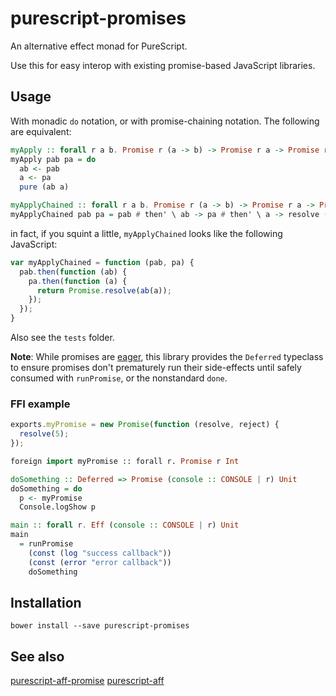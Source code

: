 # purescript-promises

An alternative effect monad for PureScript.

Use this for easy interop with existing promise-based JavaScript libraries.

## Usage

With monadic `do` notation, or with promise-chaining notation. The following are
equivalent:

```purescript
myApply :: forall r a b. Promise r (a -> b) -> Promise r a -> Promise r b
myApply pab pa = do
  ab <- pab
  a <- pa
  pure (ab a)

myApplyChained :: forall r a b. Promise r (a -> b) -> Promise r a -> Promise r b
myApplyChained pab pa = pab # then' \ ab -> pa # then' \ a -> resolve (ab a)
```

in fact, if you squint a little, `myApplyChained` looks like the following JavaScript:

```javascript
var myApplyChained = function (pab, pa) {
  pab.then(function (ab) {
    pa.then(function (a) {
      return Promise.resolve(ab(a));
    });
  });
}
```

Also see the `tests` folder.

**Note**: While promises are [eager](https://medium.com/@avaq/broken-promises-2ae92780f33),
this library provides the `Deferred` typeclass to ensure promises don't prematurely
run their side-effects until safely consumed with `runPromise`, or the nonstandard
`done`.

### FFI example
```javascript
exports.myPromise = new Promise(function (resolve, reject) {
  resolve(5);
});
```

```purescript
foreign import myPromise :: forall r. Promise r Int

doSomething :: Deferred => Promise (console :: CONSOLE | r) Unit
doSomething = do
  p <- myPromise
  Console.logShow p

main :: forall r. Eff (console :: CONSOLE | r) Unit  
main
  = runPromise
    (const (log "success callback"))
    (const (error "error callback"))
    doSomething
```

## Installation

`bower install --save purescript-promises`

## See also
[purescript-aff-promise](https://github.com/nwolverson/purescript-aff-promise)
[purescript-aff](https://github.com/slamdata/purescript-aff)
